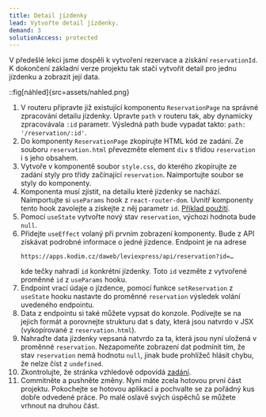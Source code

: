 ```yaml
---
title: Detail jízdenky
lead: Vytvořte detail jízdenky.
demand: 3
solutionAccess: protected
---
```


V předešlé lekci jsme dospěli k vytvoření rezervace a získání `reservationId`. K dokončení základní verze projektu tak stačí vytvořit detail pro jednu jízdenku a zobrazit její data.

::fig[náhled]{src=assets/nahled.png}

1. V routeru připravte již existující komponentu `ReservationPage` na správné zpracování detailu jízdenky. Upravte `path` v routeru tak, aby dynamicky zpracovávala `:id` parametr. Výsledná path bude vypadat takto: `path: '/reservation/:id'`.
1. Do komponenty `ReservationPage` zkopírujte HTML kód ze zadání. Ze souboru `reservation.html` převezměte element `div` s třídou `reservation` i s jeho obsahem.
1. Vytvoře v komponentě soubor `style.css`, do kterého zkopírujte ze zadání styly pro třídy začínající `reservation`. Naimportujte soubor se styly do komponenty.
1. Komponenta musí zjistit, na detailu které jízdenky se nachází. Naimportujte si `useParams` hook z `react-router-dom`. Uvnitř komponenty tento hook zavolejte a získejte z něj parametr `id`. [Příklad použití](https://reactrouter.com/en/main/hooks/use-params).
1. Pomocí `useState` vytvořte nový stav `reservation`, výchozí hodnota bude `null`.
1. Přidejte `useEffect` volaný při prvním zobrazení komponenty. Bude z API získávat podrobné informace o jedné jízdence. Endpoint je na adrese
   ```
   https://apps.kodim.cz/daweb/leviexpress/api/reservation?id=…
   ```
   kde tečky nahradí `id` konkrétní jízdenky. Toto `id` vezměte z vytvořené proměnné `id` z `useParams` hooku.
1. Endpoint vrací údaje o jízdence, pomocí funkce `setReservation` z `useState` hooku nastavte do proměnné `reservation` výsledek volání uvedeného endpointu.
1. Data z endpointu si také můžete vypsat do konzole. Podívejte se na jejich formát a porovnejte strukturu dat s daty, která jsou natvrdo v JSX (vykopírované z `reservation.html`).
1. Nahraďte data jízdenky vepsaná natvrdo za ta, která jsou nyní uložená v proměnné `reservation`. Nezapomeňte zobrazení dat podmínit tím, že stav `reservation` nemá hodnotu `null`, jinak bude prohlížeč hlásit chybu, že nelze číst z `undefined`.
1. Zkontrolujte, že stránka vzhledově odpovídá [zadání](https://czechitas-podklady.cz/leviexpress-design/reservation).
1. Commitněte a pushněte změny. Nyní máte zcela hotovou první část projektu. Pokochejte se hotovou aplikací a pochvalte se za pořádný kus dobře odvedené práce. Po malé oslavě svých úspěchů se můžete vrhnout na druhou část.

